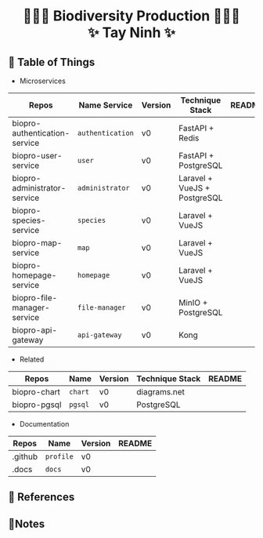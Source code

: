 # <p align="center">:tada::tada::tada: Biodiversity Production :tada::tada::tada: <br> ✨ Tay Ninh ✨ </p>

## :newspaper: Table of Things

+ Microservices

Repos | Name Service | Version | Technique Stack | README
-----|-----|-----|-----|-----
biopro-authentication-service  | `authentication` | v0 | FastAPI + Redis | 
biopro-user-service  | `user` | v0 | FastAPI + PostgreSQL | 
biopro-administrator-service | `administrator` | v0 | Laravel + VueJS + PostgreSQL | 
biopro-species-service | `species` | v0 | Laravel + VueJS | 
biopro-map-service | `map` | v0 | Laravel + VueJS | 
biopro-homepage-service | `homepage` | v0 | Laravel + VueJS | 
biopro-file-manager-service  | `file-manager` | v0 | MinIO + PostgreSQL | 
biopro-api-gateway | `api-gateway` | v0 | Kong | 

+ Related

Repos | Name | Version | Technique Stack | README
-----|-----|-----|-----|-----
biopro-chart | `chart` | v0 | diagrams.net |
biopro-pgsql | `pgsql` | v0 | PostgreSQL |

+ Documentation

Repos | Name | Version | README
-----|-----|-----|-----
.github | `profile` | v0 | 
.docs | `docs` | v0 |  

## :bookmark_tabs: References


## :memo:Notes

